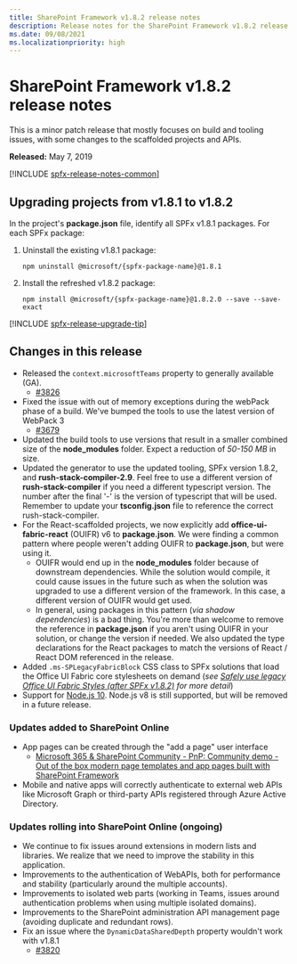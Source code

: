 ```yaml
---
title: SharePoint Framework v1.8.2 release notes
description: Release notes for the SharePoint Framework v1.8.2 release
ms.date: 09/08/2021
ms.localizationpriority: high
---
```

# SharePoint Framework v1.8.2 release notes

This is a minor patch release that mostly focuses on build and tooling issues, with some changes to the scaffolded projects and APIs.

**Released:** May 7, 2019

[!INCLUDE [spfx-release-notes-common](../../includes/snippets/spfx-release-notes-common.md)]

## Upgrading projects from v1.8.1 to v1.8.2

In the project's **package.json** file, identify all SPFx v1.8.1 packages. For each SPFx package:

1. Uninstall the existing v1.8.1 package:

    ```console
    npm uninstall @microsoft/{spfx-package-name}@1.8.1
    ```

1. Install the refreshed v1.8.2 package:

    ```console
    npm install @microsoft/{spfx-package-name}@1.8.2.0 --save --save-exact
    ```

[!INCLUDE [spfx-release-upgrade-tip](../../includes/snippets/spfx-release-upgrade-tip.md)]

## Changes in this release

- Released the `context.microsoftTeams` property to generally available (GA).
  - [#3826](https://github.com/SharePoint/sp-dev-docs/issues/3826)
- Fixed the issue with out of memory exceptions during the webPack phase of a build.  We've bumped the tools to use the latest version of WebPack 3
  - [#3679](https://github.com/SharePoint/sp-dev-docs/issues/3679)
- Updated the build tools to use versions that result in a smaller combined size of the **node_modules** folder. Expect a reduction of *50-150 MB* in size.
- Updated the generator to use the updated tooling, SPFx version 1.8.2, and **rush-stack-compiler-2.9**.  Feel free to use a different version of **rush-stack-compiler** if you need a different typescript version.  The number after the final '-' is the version of typescript that will be used.  Remember to update your **tsconfig.json** file to reference the correct rush-stack-compiler.
- For the React-scaffolded projects, we now explicitly add **office-ui-fabric-react** (OUIFR) v6 to **package.json**.  We were finding a common pattern where people weren't adding OUIFR to **package.json**, but were using it.
  - OUIFR would end up in the **node_modules** folder because of downstream dependencies. While the solution would compile, it could cause issues in the future such as when the solution was upgraded to use a different version of the framework. In this case, a different version of OUIFR would get used.
  - In general, using packages in this pattern (*via shadow dependencies*) is a bad thing.  You're more than welcome to remove the reference in **package.json** if you aren't using OUIFR in your solution, or change the version if needed.  We also updated the type declarations for the React packages to match the versions of React / React DOM referenced in the release.
- Added `.ms-SPLegacyFabricBlock` CSS class to SPFx solutions that load the Office UI Fabric core stylesheets on demand (*see [Safely use legacy Office UI Fabric Styles (after SPFx v1.8.2)](office-ui-fabric-integration.md#safely-use-legacy-office-ui-fabric-styles-after-spfx-v182) for more detail*)
- Support for [Node.js 10](https://nodejs.org/). Node.js v8 is still supported, but will be removed in a future release.

### Updates added to SharePoint Online

- App pages can be created through the "add a page" user interface
  - [Microsoft 365 & SharePoint Community - PnP: Community demo - Out of the box modern page templates and app pages built with SharePoint Framework](https://www.youtube.com/watch?v=Fj44FjYKpOM)
- Mobile and native apps will correctly authenticate to external web APIs like Microsoft Graph or third-party APIs registered through Azure Active Directory.

### Updates rolling into SharePoint Online (ongoing)

- We continue to fix issues around extensions in modern lists and libraries.  We realize that we need to improve the stability in this application.
- Improvements to the authentication of WebAPIs, both for performance and stability (particularly around the multiple accounts).
- Improvements to isolated web parts (working in Teams, issues around authentication problems when using multiple isolated domains).
- Improvements to the SharePoint administration API management page (avoiding duplicate and redundant rows).
- Fix an issue where the `DynamicDataSharedDepth` property wouldn't work with v1.8.1
  - [#3820](https://github.com/SharePoint/sp-dev-docs/issues/3820)
